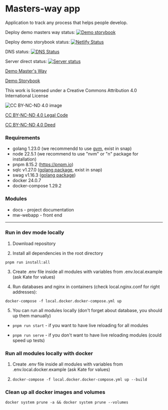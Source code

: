 # Masters-way app

Application to track any process that helps people develop.

Deploy demo masters way status:
[![Demo storybook](https://api.netlify.com/api/v1/badges/fba15c04-f28a-4a13-9430-087d9a76ab84/deploy-status)](https://app.netlify.com/sites/mastersway/deploys)

Deploy demo storybook status:
[![Netlify Status](https://api.netlify.com/api/v1/badges/004b24b2-f693-4ee8-8321-7a9c1a086261/deploy-status)](https://app.netlify.com/sites/mastersways-storybook/deploys)

DNS status:
[![DNS Status](https://mastersway.duckdns.org/api/healthcheck)](https://mastersway.duckdns.org/api/healthcheck)

Server direct status:
[![Server status](http://34.82.43.122/api/healthcheck)](http://34.82.43.122/api/healthcheck)

[Demo Master's Way](https://mastersway.netlify.app/)

[Demo Storybook](https://mastersways-storybook.netlify.app/)

This work is licensed under a Creative Commons Attribution 4.0 International License

![CC BY-NC-ND 4.0 image](https://mirrors.creativecommons.org/presskit/buttons/88x31/svg/by-nc-nd.svg)

[CC BY-NC-ND 4.0 Legal Code](https://creativecommons.org/licenses/by-nc-nd/4.0/legalcode.en)

[CC BY-NC-ND 4.0 Deed](https://creativecommons.org/licenses/by-nc-nd/4.0/)

### Requirements

- golang 1.23.0 (we recommendd to use [gvm](https://github.com/moovweb/gvm), exist in snap) 
- node 22.5.1 (we recommend to use "nvm" or "n" package for installation)
- pnpm 8.15.2 (https://pnpm.io)
- sqlc v1.27.0 ([golang package](https://docs.sqlc.dev/en/latest/overview/install.html), exist in snap)
- swag v1.16.3 ([golang package](https://github.com/swaggo/swag))
- docker 24.0.7
- docker-compose 1.29.2

### Modules

- docs - project documentation
- mw-webapp - front end

---

### Run in dev mode locally

1. Download repository

2. Install all dependencies in the root directory

`pnpm run install:all`

3. Create .env file inside all modules with variables from .env.local.example (ask Kate for values)

4. Run databases and nginx in containers (check local.nginx.conf for right addresses):

`docker-compose -f local.docker.docker-compose.yml up`

5. You can run all modules locally (don't forget about database, you should up them manually)  

* `pnpm run start` - if you want to have live reloading for all modules

* `pnpm run serve` - if you don't want to have live reloading modules (could speed up tests)

### Run all modules locally with docker

1. Create .env file inside all modules with variables from .env.local.docker.example (ask Kate for values)


2. `docker-compose -f local.docker.docker-compose.yml up --build`


### Clean up all docker images and volumes

`docker system prune -a && docker system prune --volumes`
